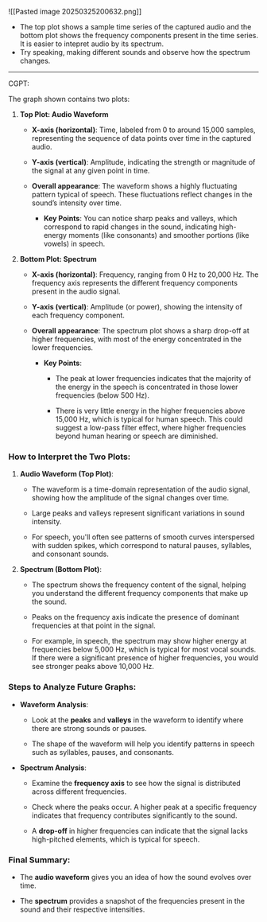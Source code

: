 ![[Pasted image 20250325200632.png]]
- The top plot shows a sample time series of the captured audio and the bottom plot shows the frequency components present in the time series. It is easier to intepret audio by its spectrum.
- Try speaking, making different sounds and observe how the spectrum changes.
---

CGPT:

The graph shown contains two plots:

1. **Top Plot: Audio Waveform**
    
    - **X-axis (horizontal)**: Time, labeled from 0 to around 15,000 samples, representing the sequence of data points over time in the captured audio.
        
    - **Y-axis (vertical)**: Amplitude, indicating the strength or magnitude of the signal at any given point in time.
        
    - **Overall appearance**: The waveform shows a highly fluctuating pattern typical of speech. These fluctuations reflect changes in the sound’s intensity over time.
        
        - **Key Points**: You can notice sharp peaks and valleys, which correspond to rapid changes in the sound, indicating high-energy moments (like consonants) and smoother portions (like vowels) in speech.
            
2. **Bottom Plot: Spectrum**
    
    - **X-axis (horizontal)**: Frequency, ranging from 0 Hz to 20,000 Hz. The frequency axis represents the different frequency components present in the audio signal.
        
    - **Y-axis (vertical)**: Amplitude (or power), showing the intensity of each frequency component.
        
    - **Overall appearance**: The spectrum plot shows a sharp drop-off at higher frequencies, with most of the energy concentrated in the lower frequencies.
        
        - **Key Points**:
            
            - The peak at lower frequencies indicates that the majority of the energy in the speech is concentrated in those lower frequencies (below 500 Hz).
                
            - There is very little energy in the higher frequencies above 15,000 Hz, which is typical for human speech. This could suggest a low-pass filter effect, where higher frequencies beyond human hearing or speech are diminished.
                

### How to Interpret the Two Plots:

1. **Audio Waveform (Top Plot)**:
    
    - The waveform is a time-domain representation of the audio signal, showing how the amplitude of the signal changes over time.
        
    - Large peaks and valleys represent significant variations in sound intensity.
        
    - For speech, you'll often see patterns of smooth curves interspersed with sudden spikes, which correspond to natural pauses, syllables, and consonant sounds.
        
2. **Spectrum (Bottom Plot)**:
    
    - The spectrum shows the frequency content of the signal, helping you understand the different frequency components that make up the sound.
        
    - Peaks on the frequency axis indicate the presence of dominant frequencies at that point in the signal.
        
    - For example, in speech, the spectrum may show higher energy at frequencies below 5,000 Hz, which is typical for most vocal sounds. If there were a significant presence of higher frequencies, you would see stronger peaks above 10,000 Hz.
        

### Steps to Analyze Future Graphs:

- **Waveform Analysis**:
    
    - Look at the **peaks** and **valleys** in the waveform to identify where there are strong sounds or pauses.
        
    - The shape of the waveform will help you identify patterns in speech such as syllables, pauses, and consonants.
        
- **Spectrum Analysis**:
    
    - Examine the **frequency axis** to see how the signal is distributed across different frequencies.
        
    - Check where the peaks occur. A higher peak at a specific frequency indicates that frequency contributes significantly to the sound.
        
    - A **drop-off** in higher frequencies can indicate that the signal lacks high-pitched elements, which is typical for speech.
        

### Final Summary:

- The **audio waveform** gives you an idea of how the sound evolves over time.
    
- The **spectrum** provides a snapshot of the frequencies present in the sound and their respective intensities.
